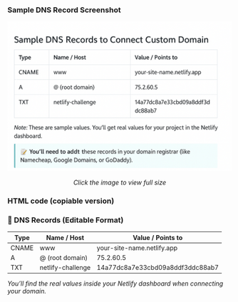 ### Sample DNS Record Screenshot

<a href="/assets/images/dns_records.png" target="_blank">
  <img src="/assets/images/dns_records.png" alt="DNS Records Table" width="700" />
</a>
<p style="text-align:center;"><em>Click the image to view full size</em></p>

### HTML code (copiable version)

<h3>🔧 DNS Records (Editable Format)</h3>

<table>
  <thead>
    <tr>
      <th>Type</th>
      <th>Name / Host</th>
      <th>Value / Points to</th>
    </tr>
  </thead>
  <tbody>
    <tr>
      <td>CNAME</td>
      <td>www</td>
      <td>your-site-name.netlify.app</td>
    </tr>
    <tr>
      <td>A</td>
      <td>@ (root domain)</td>
      <td>75.2.60.5</td>
    </tr>
    <tr>
      <td>TXT</td>
      <td>netlify-challenge</td>
      <td>14a77dc8a7e33cbd09a8ddf3ddc88ab7</td>
    </tr>
  </tbody>
</table>

<p><em>You’ll find the real values inside your Netlify dashboard when connecting your domain.</em></p>
